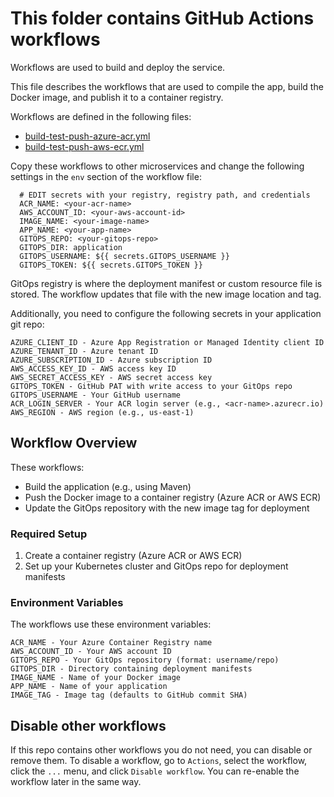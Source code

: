 # This folder contains GitHub Actions workflows

Workflows are used to build and deploy the service.

This file describes the workflows that are used to compile the app, build the Docker image, and publish it to a container registry.

Workflows are defined in the following files:
- [build-test-push-azure-acr.yml](build-test-push-azure-acr.yml)
- [build-test-push-aws-ecr.yml](build-test-push-aws-ecr.yml)

Copy these workflows to other microservices and change the following settings in the `env` section of the workflow file:
```
  # EDIT secrets with your registry, registry path, and credentials
  ACR_NAME: <your-acr-name>
  AWS_ACCOUNT_ID: <your-aws-account-id>
  IMAGE_NAME: <your-image-name>
  APP_NAME: <your-app-name>
  GITOPS_REPO: <your-gitops-repo>
  GITOPS_DIR: application
  GITOPS_USERNAME: ${{ secrets.GITOPS_USERNAME }}
  GITOPS_TOKEN: ${{ secrets.GITOPS_TOKEN }}
```

GitOps registry is where the deployment manifest or custom resource file is stored.
The workflow updates that file with the new image location and tag.

Additionally, you need to configure the following secrets in your application git repo:
```
AZURE_CLIENT_ID - Azure App Registration or Managed Identity client ID
AZURE_TENANT_ID - Azure tenant ID
AZURE_SUBSCRIPTION_ID - Azure subscription ID
AWS_ACCESS_KEY_ID - AWS access key ID
AWS_SECRET_ACCESS_KEY - AWS secret access key
GITOPS_TOKEN - GitHub PAT with write access to your GitOps repo
GITOPS_USERNAME - Your GitHub username
ACR_LOGIN_SERVER - Your ACR login server (e.g., <acr-name>.azurecr.io)
AWS_REGION - AWS region (e.g., us-east-1)
```

## Workflow Overview
These workflows:
- Build the application (e.g., using Maven)
- Push the Docker image to a container registry (Azure ACR or AWS ECR)
- Update the GitOps repository with the new image tag for deployment

### Required Setup
1. Create a container registry (Azure ACR or AWS ECR)
2. Set up your Kubernetes cluster and GitOps repo for deployment manifests

### Environment Variables
The workflows use these environment variables:
```
ACR_NAME - Your Azure Container Registry name
AWS_ACCOUNT_ID - Your AWS account ID
GITOPS_REPO - Your GitOps repository (format: username/repo)
GITOPS_DIR - Directory containing deployment manifests
IMAGE_NAME - Name of your Docker image
APP_NAME - Name of your application
IMAGE_TAG - Image tag (defaults to GitHub commit SHA)
```

## Disable other workflows
If this repo contains other workflows you do not need, you can disable or remove them.
To disable a workflow, go to `Actions`, select the workflow, click the `...` menu, and click `Disable workflow`.
You can re-enable the workflow later in the same way. 